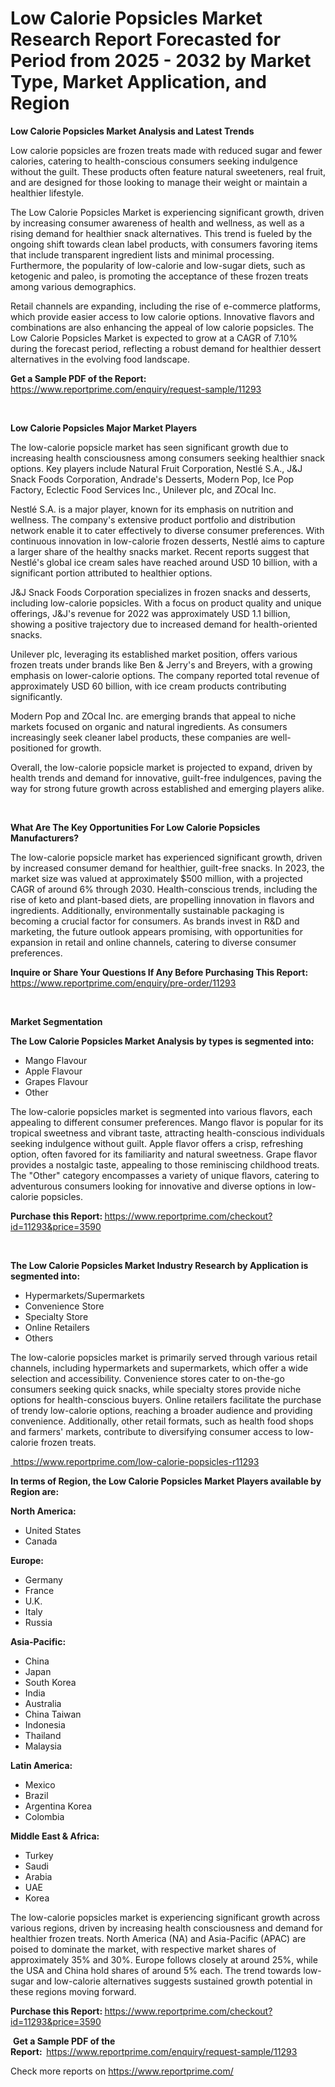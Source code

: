 <p><h1>Low Calorie Popsicles Market Research Report Forecasted for Period from 2025 -  2032 by Market Type, Market Application, and Region</h1></p><p><strong>Low Calorie Popsicles Market Analysis and Latest Trends</strong></p>
<p><p>Low calorie popsicles are frozen treats made with reduced sugar and fewer calories, catering to health-conscious consumers seeking indulgence without the guilt. These products often feature natural sweeteners, real fruit, and are designed for those looking to manage their weight or maintain a healthier lifestyle.</p><p>The Low Calorie Popsicles Market is experiencing significant growth, driven by increasing consumer awareness of health and wellness, as well as a rising demand for healthier snack alternatives. This trend is fueled by the ongoing shift towards clean label products, with consumers favoring items that include transparent ingredient lists and minimal processing. Furthermore, the popularity of low-calorie and low-sugar diets, such as ketogenic and paleo, is promoting the acceptance of these frozen treats among various demographics.</p><p>Retail channels are expanding, including the rise of e-commerce platforms, which provide easier access to low calorie options. Innovative flavors and combinations are also enhancing the appeal of low calorie popsicles. The Low Calorie Popsicles Market is expected to grow at a CAGR of 7.10% during the forecast period, reflecting a robust demand for healthier dessert alternatives in the evolving food landscape.</p></p>
<p><strong>Get a Sample PDF of the Report:&nbsp;</strong> <a href="https://www.reportprime.com/enquiry/request-sample/11293?utm_campaign=3381&utm_medium=2&utm_source=Github&utm_content=ia&utm_term=20032025&utm_id=low-calorie-popsicles">https://www.reportprime.com/enquiry/request-sample/11293</a></p>
<p>&nbsp;</p>
<p><strong>Low Calorie Popsicles Major Market Players</strong></p>
<p><p>The low-calorie popsicle market has seen significant growth due to increasing health consciousness among consumers seeking healthier snack options. Key players include Natural Fruit Corporation, Nestlé S.A., J&J Snack Foods Corporation, Andrade's Desserts, Modern Pop, Ice Pop Factory, Eclectic Food Services Inc., Unilever plc, and ZOcal Inc. </p><p>Nestlé S.A. is a major player, known for its emphasis on nutrition and wellness. The company's extensive product portfolio and distribution network enable it to cater effectively to diverse consumer preferences. With continuous innovation in low-calorie frozen desserts, Nestlé aims to capture a larger share of the healthy snacks market. Recent reports suggest that Nestlé's global ice cream sales have reached around USD 10 billion, with a significant portion attributed to healthier options.</p><p>J&J Snack Foods Corporation specializes in frozen snacks and desserts, including low-calorie popsicles. With a focus on product quality and unique offerings, J&J's revenue for 2022 was approximately USD 1.1 billion, showing a positive trajectory due to increased demand for health-oriented snacks.</p><p>Unilever plc, leveraging its established market position, offers various frozen treats under brands like Ben & Jerry's and Breyers, with a growing emphasis on lower-calorie options. The company reported total revenue of approximately USD 60 billion, with ice cream products contributing significantly.</p><p>Modern Pop and ZOcal Inc. are emerging brands that appeal to niche markets focused on organic and natural ingredients. As consumers increasingly seek cleaner label products, these companies are well-positioned for growth. </p><p>Overall, the low-calorie popsicle market is projected to expand, driven by health trends and demand for innovative, guilt-free indulgences, paving the way for strong future growth across established and emerging players alike.</p></p>
<p>&nbsp;</p>
<p><strong>What Are The Key Opportunities For Low Calorie Popsicles Manufacturers?</strong></p>
<p><p>The low-calorie popsicle market has experienced significant growth, driven by increased consumer demand for healthier, guilt-free snacks. In 2023, the market size was valued at approximately $500 million, with a projected CAGR of around 6% through 2030. Health-conscious trends, including the rise of keto and plant-based diets, are propelling innovation in flavors and ingredients. Additionally, environmentally sustainable packaging is becoming a crucial factor for consumers. As brands invest in R&D and marketing, the future outlook appears promising, with opportunities for expansion in retail and online channels, catering to diverse consumer preferences.</p></p>
<p><strong>Inquire or Share Your Questions If Any Before Purchasing This Report:</strong> <a href="https://www.reportprime.com/enquiry/pre-order/11293?utm_campaign=3381&utm_medium=2&utm_source=Github&utm_content=ia&utm_term=20032025&utm_id=low-calorie-popsicles">https://www.reportprime.com/enquiry/pre-order/11293</a></p>
<p>&nbsp;</p>
<p><strong>Market Segmentation</strong></p>
<p><strong>The Low Calorie Popsicles Market Analysis by types is segmented into:</strong></p>
<p><ul><li>Mango Flavour</li><li>Apple Flavour</li><li>Grapes Flavour</li><li>Other</li></ul></p>
<p><p>The low-calorie popsicles market is segmented into various flavors, each appealing to different consumer preferences. Mango flavor is popular for its tropical sweetness and vibrant taste, attracting health-conscious individuals seeking indulgence without guilt. Apple flavor offers a crisp, refreshing option, often favored for its familiarity and natural sweetness. Grape flavor provides a nostalgic taste, appealing to those reminiscing childhood treats. The "Other" category encompasses a variety of unique flavors, catering to adventurous consumers looking for innovative and diverse options in low-calorie popsicles.</p></p>
<p><strong>Purchase this Report:&nbsp;</strong><a href="https://www.reportprime.com/checkout?id=11293&price=3590&utm_campaign=3381&utm_medium=2&utm_source=Github&utm_content=ia&utm_term=20032025&utm_id=low-calorie-popsicles">https://www.reportprime.com/checkout?id=11293&price=3590</a></p>
<p>&nbsp;</p>
<p><strong>The Low Calorie Popsicles Market Industry Research by Application is segmented into:</strong></p>
<p><ul><li>Hypermarkets/Supermarkets</li><li>Convenience Store</li><li>Specialty Store</li><li>Online Retailers</li><li>Others</li></ul></p>
<p><p>The low-calorie popsicles market is primarily served through various retail channels, including hypermarkets and supermarkets, which offer a wide selection and accessibility. Convenience stores cater to on-the-go consumers seeking quick snacks, while specialty stores provide niche options for health-conscious buyers. Online retailers facilitate the purchase of trendy low-calorie options, reaching a broader audience and providing convenience. Additionally, other retail formats, such as health food shops and farmers' markets, contribute to diversifying consumer access to low-calorie frozen treats.</p></p>
<p><a href="https://www.reportprime.com/low-calorie-popsicles-r11293?utm_campaign=3381&utm_medium=2&utm_source=Github&utm_content=ia&utm_term=20032025&utm_id=low-calorie-popsicles">&nbsp;https://www.reportprime.com/low-calorie-popsicles-r11293</a></p>
<p><strong>In terms of Region, the Low Calorie Popsicles Market Players available by Region are:</strong></p>
<p>
    <p> <strong> North America: </strong>
        <ul>
            <li>United States</li>
            <li>Canada</li>
        </ul>
        </p> 
    <p> <strong> Europe: </strong>
        <ul>
            <li>Germany</li>
            <li>France</li>
            <li>U.K.</li>
            <li>Italy</li>
            <li>Russia</li>
        </ul>
        </p> 
    <p> <strong> Asia-Pacific: </strong>
        <ul>
            <li>China</li>
            <li>Japan</li>
            <li>South Korea</li>
            <li>India</li>
            <li>Australia</li>
            <li>China Taiwan</li>
            <li>Indonesia</li>
            <li>Thailand</li>
            <li>Malaysia</li>
        </ul>
        </p> 
    <p> <strong> Latin America: </strong>
        <ul>
            <li>Mexico</li>
            <li>Brazil</li>
            <li>Argentina Korea</li>
            <li>Colombia</li>
        </ul>
        </p> 
    <p> <strong> Middle East & Africa: </strong>
        <ul>
            <li>Turkey</li>
            <li>Saudi</li>
            <li>Arabia</li>
            <li>UAE</li>
            <li>Korea</li>
        </ul>
    </p>
    </p>
<p><p>The low-calorie popsicles market is experiencing significant growth across various regions, driven by increasing health consciousness and demand for healthier frozen treats. North America (NA) and Asia-Pacific (APAC) are poised to dominate the market, with respective market shares of approximately 35% and 30%. Europe follows closely at around 25%, while the USA and China hold shares of around 5% each. The trend towards low-sugar and low-calorie alternatives suggests sustained growth potential in these regions moving forward.</p></p>
<p><strong>Purchase this Report: </strong><a href="https://www.reportprime.com/checkout?id=11293&price=3590&utm_campaign=3381&utm_medium=2&utm_source=Github&utm_content=ia&utm_term=20032025&utm_id=low-calorie-popsicles">https://www.reportprime.com/checkout?id=11293&price=3590</a></p>
<p>&nbsp;<strong>Get a Sample PDF of the Report:&nbsp;&nbsp;</strong><a href="https://www.reportprime.com/enquiry/request-sample/11293?utm_campaign=3381&utm_medium=2&utm_source=Github&utm_content=ia&utm_term=20032025&utm_id=low-calorie-popsicles">https://www.reportprime.com/enquiry/request-sample/11293</a></p>
<p><strong></strong></p>
<p>Check more reports on <a href="https://www.reportprime.com/?utm_campaign=3381&utm_medium=2&utm_source=Github&utm_content=ia&utm_term=20032025&utm_id=low-calorie-popsicles">https://www.reportprime.com/</a></p>
